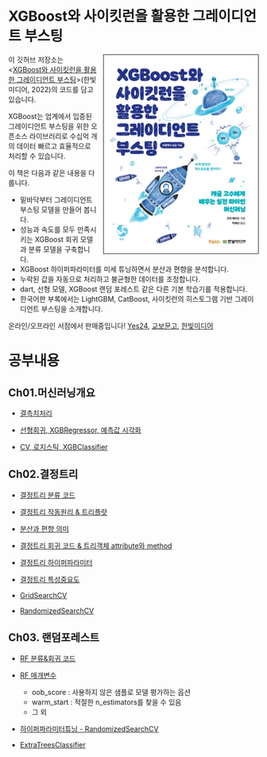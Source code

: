 # XGBoost와 사이킷런을 활용한 그레이디언트 부스팅

<a href="https://tensorflow.blog/handson-gb"><img src="cover.jpg" alt="Hands-On Gradient Boosting with XGBoost and scikit-learn" height="400px" align="right" border="1" style="margin-left:10px"></a>

이 깃허브 저장소는 <[XGBoost와 사이킷런을 활용한 그레이디언트 부스팅](https://tensorflow.blog/handson-gb)>(한빛미디어, 2022)의 코드를 담고 있습니다.

XGBoost는 업계에서 입증된 그레이디언트 부스팅을 위한 오픈소스 라이브러리로 수십억 개의 데이터 빠르고 효율적으로 처리할 수 있습니다.

이 책은 다음과 같은 내용을 다룹니다.
* 밑바닥부터 그레이디언트 부스팅 모델을 만들어 봅니다.
* 성능과 속도를 모두 만족시키는 XGBoost 회귀 모델과 분류 모델을 구축합니다.
* XGBoost 하이퍼파라미터를 미세 튜닝하면서 분산과 편향을 분석합니다.
* 누락된 값을 자동으로 처리하고 불균형한 데이터를 조정합니다.
* dart, 선형 모델, XGBoost 랜덤 포레스트 같은 다른 기본 학습기를 적용합니다.
* 한국어판 부록에서는 LightGBM, CatBoost, 사이킷런의 히스토그램 기반 그레이디언트 부스팅을 소개합니다.

온라인/오프라인 서점에서 판매중입니다! [Yes24](http://www.yes24.com/Product/Goods/108708980), [교보문고](http://www.kyobobook.co.kr/product/detailViewKor.laf?ejkGb=KOR&mallGb=KOR&barcode=9791162245392&orderClick=LOA&Kc=#N), [한빛미디어](https://www.hanbit.co.kr/store/books/look.php?p_code=B5725043400)




# 공부내용

## Ch01.머신러닝개요
+ [결측치처리](./Ch01_머신러닝개요/Ch01.머신러닝개요.ipynb#1.2.3.-결측치-처리하기)

+ [선형회귀, XGBRegressor, 예측값 시각화](./Ch01_머신러닝개요/Ch01.머신러닝개요.ipynb#1.3.4.-선형회귀모형-만들기)

+ [CV, 로지스틱, XGBClassifier](./Ch01_머신러닝개요/Ch01.머신러닝개요.ipynb#1.4.6.-모델링)






## Ch02.결정트리

+ [결정트리 분류 코드](./Ch02_결정트리/Ch02.결정트리.ipynb#2.2.1.-첫번째-결정트리-모델)

+ [결정트리 작동원리 & 트리플랏](./Ch02_결정트리/Ch02.결정트리.ipynb#2.2.2.-결정트리의-작동원리)

+ [분산과 편향 의미](./Ch02_결정트리/Ch02.결정트리.ipynb#2.3.-분산과편향)

+ [결정트리 회귀 코드 & 트리객체 attribute와 method](./Ch02_결정트리/Ch02.결정트리.ipynb#2.4.1.결정트리회귀모델)

+ [결정트리 하이퍼파라미터](./Ch02_결정트리/Ch02.결정트리.ipynb#2.4.2.하이퍼파라미터)
+ [결정트리 특성중요도](./Ch02_결정트리/Ch02.결정트리.ipynb#2.5.5.-특성-중요도)

+ [GridSearchCV](./Ch02_결정트리/Ch02.결정트리.ipynb#GridSearchCV)

+ [RandomizedSearchCV](./Ch02_결정트리/Ch02.결정트리.ipynb#2.5.3.-하이퍼-파라미터-선택)






## Ch03. 랜덤포레스트

+ [RF 분류&회귀 코드](./Ch03_배깅과RF/Ch03.배깅과랜덤포레스트.ipynb#3.2.1.-랜덤-포레스트-분류-모델)

+ [RF 매개변수](./Ch03_배깅과RF/Ch03.배깅과랜덤포레스트.ipynb#3.3.-랜덤-포레스트-매개변수)
  + oob_score : 사용하지 않은 샘플로 모델 평가하는 옵션
  +  warm_start : 적절한 n_estimators를 찾을 수 있음
  + 그 외
+ [하이퍼파라미터튜닝 - RandomizedSearchCV](./Ch03_배깅과RF/Ch03.배깅과랜덤포레스트.ipynb#3.4.4.-하이퍼파라미터튜닝)

+ [ExtraTreesClassifier](./Ch03_배깅과RF/Ch03.배깅과랜덤포레스트.ipynb#부록.-ExtraTreesClassifier-&-ExtraTreesRegressor)
